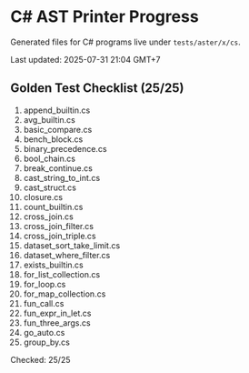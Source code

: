 # C# AST Printer Progress

Generated files for C# programs live under `tests/aster/x/cs`.

Last updated: 2025-07-31 21:04 GMT+7

## Golden Test Checklist (25/25)
1. append_builtin.cs
2. avg_builtin.cs
3. basic_compare.cs
4. bench_block.cs
5. binary_precedence.cs
6. bool_chain.cs
7. break_continue.cs
8. cast_string_to_int.cs
9. cast_struct.cs
10. closure.cs
11. count_builtin.cs
12. cross_join.cs
13. cross_join_filter.cs
14. cross_join_triple.cs
15. dataset_sort_take_limit.cs
16. dataset_where_filter.cs
17. exists_builtin.cs
18. for_list_collection.cs
19. for_loop.cs
20. for_map_collection.cs
21. fun_call.cs
22. fun_expr_in_let.cs
23. fun_three_args.cs
24. go_auto.cs
25. group_by.cs

Checked: 25/25

